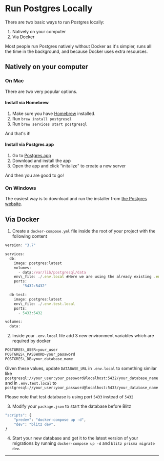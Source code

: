 # Run Postgres Locally



There are two basic ways to run Postgres locally:

1. Natively on your computer
2. Via Docker

Most people run Postgres natively without Docker as it's simpler, runs all
the time in the background, and because Docker uses extra resources.

## Natively on your computer

### On Mac

There are two very popular options.

#### Install via Homebrew

1. Make sure you have [Homebrew](https://brew.sh/) installed.
2. Run `brew install postgresql`
3. Run `brew services start postgresql`

And that's it!

#### Install via Postgres.app

1. Go to [Postgres.app](https://postgresapp.com/)
2. Download and install the app
3. Open the app and click "initalize" to create a new server

And then you are good to go!

### On Windows

The easiest way is to download and run the installer from
[the Postgres website](https://www.postgresql.org/download/windows/).

## Via Docker

1. Create a `docker-compose.yml` file inside the root of your project with
the following content


```typescript
version: "3.7"

services:
  db:
    image: postgres:latest
    volumes:
      - data:/var/lib/postgresql/data
    env\_file: ./.env.local #Here we are using the already existing .env.local file
    ports:
      - "5432:5432"

  db-test:
    image: postgres:latest
    env\_file: ./.env.test.local
    ports:
      - 5433:5432

volumes:
  data:
```
2. Inside your `.env.local` file add 3 new environment variables which are
required by docker


```typescript
POSTGRES\_USER=your_user
POSTGRES\_PASSWORD=your_password
POSTGRES\_DB=your_database_name
```
Given these values, update `DATABASE_URL` in `.env.local` to something
similar like
`postgresql://your_user:your_password@localhost:5432/your_database_name`
and in `.env.test.local` to
`postgresql://your_user:your_password@localhost:5433/your_database_name`

Please note that test database is using port `5433` instead of `5432`

3. Modify your `package.json` to start the database before Blitz


```typescript
"scripts": {
    "predev": "docker-compose up -d",
    "dev": "blitz dev",
}
```
4. Start your new database and get it to the latest version of your
migrations by running `docker-compose up -d` and
`blitz prisma migrate dev`.


---

